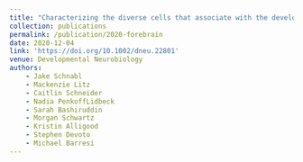 ```yaml
---
title: "Characterizing the diverse cells that associate with the developing commissures of the zebrafish forebrain"
collection: publications
permalink: /publication/2020-forebrain
date: 2020-12-04
link: 'https://doi.org/10.1002/dneu.22801'
venue: Developmental Neurobiology
authors:
    - Jake Schnabl
    - Mackenzie Litz
    - Caitlin Schneider
    - Nadia PenkoffLidbeck
    - Sarah Bashiruddin
    - Morgan Schwartz
    - Kristin Alligood
    - Stephen Devoto
    - Michael Barresi
---
```

